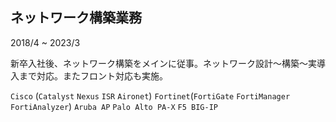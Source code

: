 ## ネットワーク構築業務

2018/4 ~ 2023/3

新卒入社後、ネットワーク構築をメインに従事。ネットワーク設計～構築～実導入まで対応。またフロント対応も実施。

`Cisco` (`Catalyst` `Nexus` `ISR` `Aironet`) `Fortinet`(`FortiGate` `FortiManager` `FortiAnalyzer`) `Aruba AP` `Palo Alto PA-X` `F5 BIG-IP`
